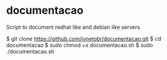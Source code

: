 # documentacao
Script to document redhat like and debian like servers

$ git clone https://github.com/jvnetobr/documentacao.git
$ cd documentacao
$ sudo chmod +x documentacao.sh
$ sudo ./documentacao.sh
